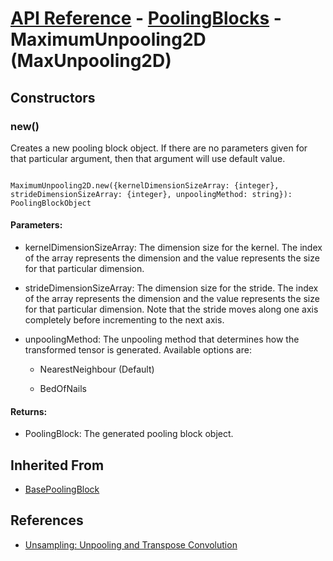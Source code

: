 # [API Reference](../../API.md) - [PoolingBlocks](../PoolingBlocks.md) - MaximumUnpooling2D (MaxUnpooling2D)

## Constructors

### new()

Creates a new pooling block object. If there are no parameters given for that particular argument, then that argument will use default value.

```

MaximumUnpooling2D.new({kernelDimensionSizeArray: {integer}, strideDimensionSizeArray: {integer}, unpoolingMethod: string}): PoolingBlockObject

```

#### Parameters:

* kernelDimensionSizeArray: The dimension size for the kernel. The index of the array represents the dimension and the value represents the size for that particular dimension. 

* strideDimensionSizeArray: The dimension size for the stride. The index of the array represents the dimension and the value represents the size for that particular dimension. Note that the stride moves along one axis completely before incrementing to the next axis.

* unpoolingMethod: The unpooling method that determines how the transformed tensor is generated. Available options are:

	* NearestNeighbour (Default)

	* BedOfNails

#### Returns:

* PoolingBlock: The generated pooling block object.

## Inherited From

* [BasePoolingBlock](BasePoolingBlock.md)

## References

* [Unsampling: Unpooling and Transpose Convolution](https://medium.com/jun94-devpblog/dl-12-unsampling-unpooling-and-transpose-convolution-831dc53687ce)
